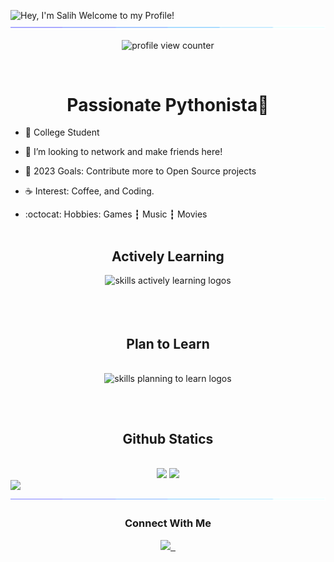 <img src="https://readme-typing-svg.demolab.com?font=Operator+Mono&size=37&duration=2800&pause=2000&color=FAFAFA&center=true&vCenter=true&width=940&height=50&lines=Hey%2C+I'm+Fajr,+Welcome+to+my+Profile!;Python+Developer%7B%2F%7D;Always+Learning+New+Things!" align="middle" alt="Hey, I'm Salih Welcome to my Profile!">
<img  src="assests/borderseperator.gif">

<p align="center">
    <img src="https://komarev.com/ghpvc/?username=SFB606&color=blueviolet&style=flat&label=PROFILE+VIEWS" alt="profile view counter">
</p> <br>

<h1 align="center">Passionate Pythonista🐍</h1>
  
* 🏫 College Student

* 🐾 I’m looking to network and make friends here!

* 🌊 2023 Goals: Contribute more to Open Source projects 

* ☕ Interest: Coffee, and Coding.

* :octocat: Hobbies: Games ┇ Music ┇ Movies<br><br>

<h2></h2>


<div align="center">
  <h2> <strong> Actively Learning </strong></h2>
  <img src="https://skillicons.dev/icons?i=py,html,css" alt="skills actively learning logos"> <br><br><br><br>
  <h2> <strong> Plan to Learn </strong></h2><br>
  <img src="https://skillicons.dev/icons?i=js,flutter," alt="skills planning to learn logos">
</div>
<h2></h2>
<br>
<h2 align="center"><strong> Github Statics </strong></h2><br>

<div align="center">
    <img height="180em" src="https://github-readme-stats.vercel.app/api?username=SFB606&show_icons=true&theme=holi&hide_border=true&bg_color=0D1117">
  <img height="180em" src="https://github-readme-stats.vercel.app/api/top-langs/?username=SFB606&theme=holi&bg_color=0D1117&layout=compact&hide_border=true">
</div>
<img src="https://github-readme-activity-graph.vercel.app/graph?username=SFB606&bg_color=0D1117&hide_border=true&line=5293CB&color=D6E7FF">
<img src="assests/borderseperator.gif">



<h3 align="center">Connect With Me</h3>
<div align="center">
    <a href="https://www.linkedin.com/in//"><img height="32px" src="https://github.com/gauravghongde/social-icons/blob/master/SVG/White/LinkedIN_white.svg">‎ ‎ ‎ </a>
</div>
